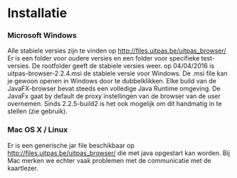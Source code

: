 ---
---

# Installatie

### Microsoft Windows

Alle stabiele versies zijn te vinden op http://files.uitpas.be/uitpas_browser/
Er is een folder voor oudere versies en een folder voor specifieke test-versies. De rootfolder geeft de stabiele versies weer. op 04/04/2016 is uitpas-browser-2.2.4.msi de stabiele versie voor Windows.
De .msi file kan je gewoon openen in Windows door te dubbelklikken. Elke build van de JavaFX-browser bevat steeds een volledige Java Runtime omgeving. De JavaFx gaat by default de proxy instellingen van de browser van de user overnemen. Sinds 2.2.5-build2 is het ook mogelijk om dit handmatig in te stellen (zie gebruik).

### Mac OS X / Linux

Er is een generische jar file beschikbaar op http://files.uitpas.be/uitpas_browser/ die met java opgestart kan worden. Bij Mac merken we echter vaak problemen met de communicatie met de kaartlezer. 
